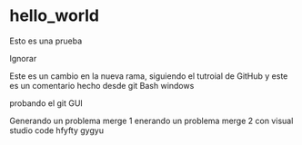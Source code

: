 # hello_world
Esto es una prueba

Ignorar

Este es un cambio en la nueva rama, siguiendo el tutroial de GitHub
 y este es un comentario hecho desde git Bash windows

probando el git GUI

Generando un problema merge 1
enerando un problema merge 2
 con visual studio code
 hfyfty
 gygyu